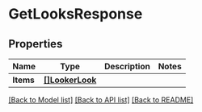 # GetLooksResponse

## Properties

Name | Type | Description | Notes
------------ | ------------- | ------------- | -------------
**Items** | [**[]LookerLook**](LookerLook.md) |  | 

[[Back to Model list]](../README.md#documentation-for-models) [[Back to API list]](../README.md#documentation-for-api-endpoints) [[Back to README]](../README.md)


